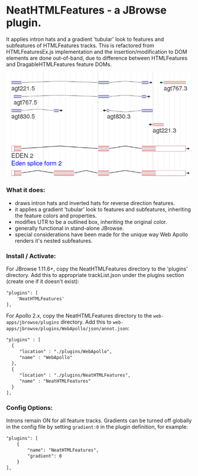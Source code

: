 # NeatHTMLFeatures - a JBrowse plugin.

It applies intron hats and a gradient 'tubular' look to features and subfeatures of HTMLFeatures tracks.
This is refactored from HTMLFeaturesEx.js implementation and the insertion/modification to DOM elements are done out-of-band,
due to difference between HTMLFeatures and DragableHTMLFeatures feature DOMs.

![](img/example.png?raw=true)

### What it does:
- draws intron hats and inverted hats for reverse direction features.
- it applies a gradient 'tubular' look to features and subfeatures, inheriting the feature colors and properties.
- modifies UTR to be a outlined box, inheriting the original color.
- generally functional in stand-alone JBrowse.
- special considerations have been made for the unique way Web Apollo renders it's nested subfeatures.


### Install / Activate:

For JBrowse 1.11.6+, copy the NeatHTMLFeatures directory to the 'plugins' directory.
Add this to appropriate trackList.json under the plugins section (create one if it doesn't exist):

    "plugins": [
        'NeatHTMLFeatures'
    ],

For Apollo 2.x, copy the NeatHTMLFeatures directory to the `web-apps/jbrowse/plugins` directory.
Add this to `web-apps/jbrowse/plugins/WebApollo/json/annot.json`:

    "plugins" : [
      {
         "location" : "./plugins/WebApollo",
         "name" : "WebApollo"
      },
      {
         "location" : "./plugins/NeatHTMLFeatures",
         "name" : "NeatHTMLFeatures"
      }
    ],


### Config Options:
Introns remain ON for all feature tracks.
Gradients can be turned off globally in the config file by setting `gradient:0` in the plugin definition, for example:

    "plugins": [
        {
            "name": "NeatHTMLFeatures",
            "gradient": 0
        }
    ],

